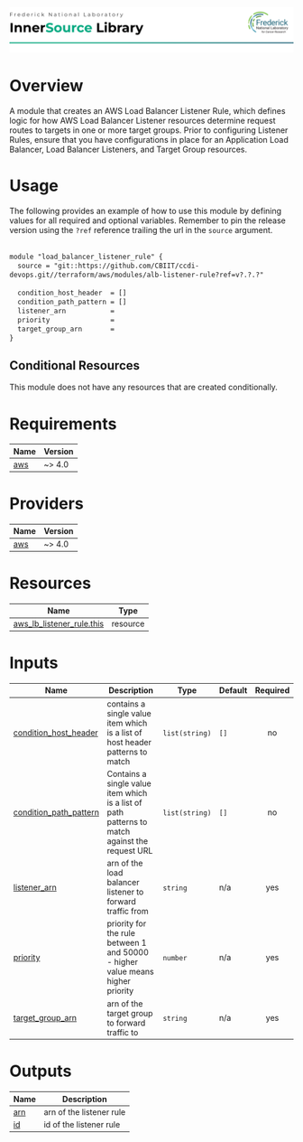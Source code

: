 ![Frederick National Laboratory](./assets/fnl.svg)

# Overview
A module that creates an AWS Load Balancer Listener Rule, which defines logic for how AWS Load Balancer Listener resources determine request routes to targets in one or more target groups. Prior to configuring Listener Rules, ensure that you have configurations in place for an Application Load Balancer, Load Balancer Listeners, and Target Group resources. 
# Usage
The following provides an example of how to use this module by defining values for all required and optional variables. Remember to pin the release version using the `?ref` reference trailing the url in the `source` argument.

<pre><code>
module "load_balancer_listener_rule" {
  source = "git::https://github.com/CBIIT/ccdi-devops.git//terraform/aws/modules/alb-listener-rule?ref=v?.?.?"

  condition_host_header  = []
  condition_path_pattern = []
  listener_arn           = 
  priority               = 
  target_group_arn       = 
}
</code></pre>

## Conditional Resources
This module does not have any resources that are created conditionally.

<!-- BEGIN_TF_DOCS -->
# Requirements

| Name | Version |
|------|---------|
| <a name="requirement_aws"></a> [aws](#requirement\_aws) | ~> 4.0 |

# Providers

| Name | Version |
|------|---------|
| <a name="provider_aws"></a> [aws](#provider\_aws) | ~> 4.0 |

# Resources

| Name | Type |
|------|------|
| [aws_lb_listener_rule.this](https://registry.terraform.io/providers/hashicorp/aws/latest/docs/resources/lb_listener_rule) | resource |

# Inputs

| Name | Description | Type | Default | Required |
|------|-------------|------|---------|:--------:|
| <a name="input_condition_host_header"></a> [condition\_host\_header](#input\_condition\_host\_header) | contains a single value item which is a list of host header patterns to match | `list(string)` | `[]` | no |
| <a name="input_condition_path_pattern"></a> [condition\_path\_pattern](#input\_condition\_path\_pattern) | Contains a single value item which is a list of path patterns to match against the request URL | `list(string)` | `[]` | no |
| <a name="input_listener_arn"></a> [listener\_arn](#input\_listener\_arn) | arn of the load balancer listener to forward traffic from | `string` | n/a | yes |
| <a name="input_priority"></a> [priority](#input\_priority) | priority for the rule between 1 and 50000 - higher value means higher priority | `number` | n/a | yes |
| <a name="input_target_group_arn"></a> [target\_group\_arn](#input\_target\_group\_arn) | arn of the target group to forward traffic to | `string` | n/a | yes |

# Outputs

| Name | Description |
|------|-------------|
| <a name="output_arn"></a> [arn](#output\_arn) | arn of the listener rule |
| <a name="output_id"></a> [id](#output\_id) | id of the listener rule |
<!-- END_TF_DOCS -->